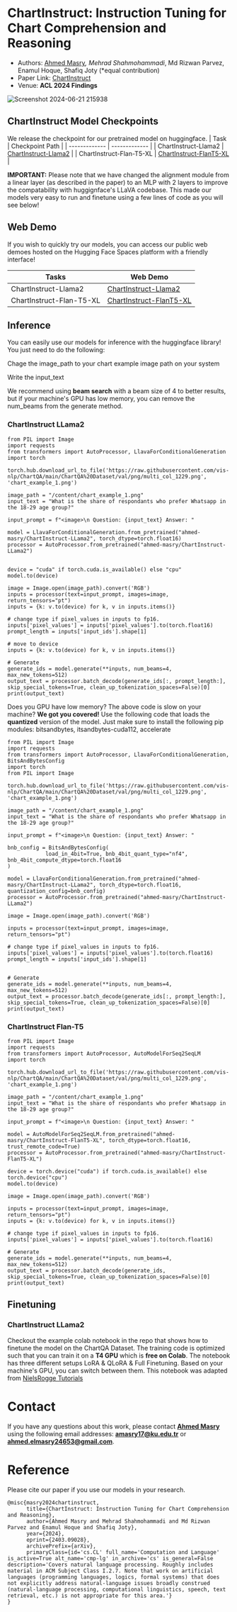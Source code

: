 # ChartInstruct: Instruction Tuning for Chart Comprehension and Reasoning

* Authors: [Ahmed Masry](https://ahmedmasryku.github.io/)*, Mehrad Shahmohammadi*, Md Rizwan Parvez, Enamul Hoque, Shafiq Joty (*equal contribution)
* Paper Link: [ChartInstruct](https://arxiv.org/abs/2403.09028)
* Venue: **ACL 2024 Findings**
  
![Screenshot 2024-06-21 215938](https://github.com/vis-nlp/ChartInstruct/assets/47740795/a08ceaa3-39a4-48e2-8064-1a76abc7b2e1)

## ChartInstruct Model Checkpoints
We release the checkpoint for our pretrained model on huggingface. 
| Task  | Checkpoint Path |
| ------------- | ------------- |
| ChartInstruct-Llama2  | [ChartInstruct-Llama2](https://huggingface.co/ahmed-masry/ChartInstruct-LLama2)  |
| ChartInstruct-Flan-T5-XL  | [ChartInstruct-FlanT5-XL](https://huggingface.co/ahmed-masry/ChartInstruct-FlanT5-XL) |

**IMPORTANT:** Please note that we have changed the alignment module from a linear layer (as described in the paper) to an MLP with 2 layers to improve the compatability with huggignface's LLaVA codebase. This made our models very easy to run and finetune using a few lines of code as you will see below!

## Web Demo
If you wish to quickly try our models, you can access our public web demoes hosted on the Hugging Face Spaces platform with a friendly interface!

| Tasks  | Web Demo |
| ------------- | ------------- |
| ChartInstruct-Llama2  | [ChartInstruct-Llama2](https://huggingface.co/spaces/ahmed-masry/ChartInstruct-LLama2) |
| ChartInstruct-Flan-T5-XL  | [ChartInstruct-FlanT5-XL](https://huggingface.co/spaces/ahmed-masry/ChartInstruct-FlanT5-XL) |

## Inference
You can easily use our models for inference with the huggingface library! You just need to do the following:

Chage the image_path to your chart example image path on your system

Write the input_text

We recommend using **beam search** with a beam size of 4 to better results, but if your machine's GPU has low memory, you can remove the num_beams from the generate method.

### ChartInstruct LLama2
```
from PIL import Image
import requests
from transformers import AutoProcessor, LlavaForConditionalGeneration
import torch

torch.hub.download_url_to_file('https://raw.githubusercontent.com/vis-nlp/ChartQA/main/ChartQA%20Dataset/val/png/multi_col_1229.png', 'chart_example_1.png')

image_path = "/content/chart_example_1.png"
input_text = "What is the share of respondants who prefer Whatsapp in the 18-29 age group?"

input_prompt = f"<image>\n Question: {input_text} Answer: "

model = LlavaForConditionalGeneration.from_pretrained("ahmed-masry/ChartInstruct-LLama2", torch_dtype=torch.float16)
processor = AutoProcessor.from_pretrained("ahmed-masry/ChartInstruct-LLama2")


device = "cuda" if torch.cuda.is_available() else "cpu"
model.to(device)

image = Image.open(image_path).convert('RGB')
inputs = processor(text=input_prompt, images=image, return_tensors="pt")
inputs = {k: v.to(device) for k, v in inputs.items()}

# change type if pixel_values in inputs to fp16. 
inputs['pixel_values'] = inputs['pixel_values'].to(torch.float16)
prompt_length = inputs['input_ids'].shape[1]

# move to device
inputs = {k: v.to(device) for k, v in inputs.items()}

# Generate
generate_ids = model.generate(**inputs, num_beams=4, max_new_tokens=512)
output_text = processor.batch_decode(generate_ids[:, prompt_length:], skip_special_tokens=True, clean_up_tokenization_spaces=False)[0]
print(output_text)

```

Does you GPU have low memory? The above code is slow on your machine? **We got you covered!** Use the following code that loads the **quantized** version of the model. 
Just make sure to install the following pip modules: bitsandbytes, itsandbytes-cuda112, accelerate

```
from PIL import Image
import requests
from transformers import AutoProcessor, LlavaForConditionalGeneration, BitsAndBytesConfig
import torch
from PIL import Image

torch.hub.download_url_to_file('https://raw.githubusercontent.com/vis-nlp/ChartQA/main/ChartQA%20Dataset/val/png/multi_col_1229.png', 'chart_example_1.png')

image_path = "/content/chart_example_1.png"
input_text = "What is the share of respondants who prefer Whatsapp in the 18-29 age group?"

input_prompt = f"<image>\n Question: {input_text} Answer: "

bnb_config = BitsAndBytesConfig(
            load_in_4bit=True, bnb_4bit_quant_type="nf4", bnb_4bit_compute_dtype=torch.float16
)

model = LlavaForConditionalGeneration.from_pretrained("ahmed-masry/ChartInstruct-LLama2", torch_dtype=torch.float16, quantization_config=bnb_config)
processor = AutoProcessor.from_pretrained("ahmed-masry/ChartInstruct-LLama2")

image = Image.open(image_path).convert('RGB')

inputs = processor(text=input_prompt, images=image, return_tensors="pt")

# change type if pixel_values in inputs to fp16. 
inputs['pixel_values'] = inputs['pixel_values'].to(torch.float16)
prompt_length = inputs['input_ids'].shape[1]


# Generate
generate_ids = model.generate(**inputs, num_beams=4, max_new_tokens=512)
output_text = processor.batch_decode(generate_ids[:, prompt_length:], skip_special_tokens=True, clean_up_tokenization_spaces=False)[0]
print(output_text)
```

### ChartInstruct Flan-T5

```
from PIL import Image
import requests
from transformers import AutoProcessor, AutoModelForSeq2SeqLM
import torch

torch.hub.download_url_to_file('https://raw.githubusercontent.com/vis-nlp/ChartQA/main/ChartQA%20Dataset/val/png/multi_col_1229.png', 'chart_example_1.png')

image_path = "/content/chart_example_1.png"
input_text = "What is the share of respondants who prefer Whatsapp in the 18-29 age group?"

input_prompt = f"<image>\n Question: {input_text} Answer: "

model = AutoModelForSeq2SeqLM.from_pretrained("ahmed-masry/ChartInstruct-FlanT5-XL", torch_dtype=torch.float16, trust_remote_code=True)
processor = AutoProcessor.from_pretrained("ahmed-masry/ChartInstruct-FlanT5-XL")

device = torch.device("cuda") if torch.cuda.is_available() else torch.device("cpu")
model.to(device)

image = Image.open(image_path).convert('RGB')

inputs = processor(text=input_prompt, images=image, return_tensors="pt")
inputs = {k: v.to(device) for k, v in inputs.items()}

# change type if pixel_values in inputs to fp16. 
inputs['pixel_values'] = inputs['pixel_values'].to(torch.float16)

# Generate
generate_ids = model.generate(**inputs, num_beams=4, max_new_tokens=512)
output_text = processor.batch_decode(generate_ids, skip_special_tokens=True, clean_up_tokenization_spaces=False)[0]
print(output_text)
```

## Finetuning 
### ChartInstruct LLama2
Checkout the example colab notebook in the repo that shows how to finetune the model on the ChartQA Dataset. 
The training code is optimized such that you can train it on a **T4 GPU** which is **free on Colab**. 
The notebook has three different setups LoRA & QLoRA & Full Finetuning. Based on your machine's GPU, you can switch between them. 
This notebook was adapted from [NielsRogge Tutorials](https://github.com/NielsRogge/Transformers-Tutorials/blob/master/LLaVa/Fine_tune_LLaVa_on_a_custom_dataset_(with_PyTorch_Lightning).ipynb)

# Contact
If you have any questions about this work, please contact **[Ahmed Masry](https://ahmedmasryku.github.io/)** using the following email addresses: **amasry17@ku.edu.tr** or **ahmed.elmasry24653@gmail.com**.

# Reference
Please cite our paper if you use our models in your research. 

```
@misc{masry2024chartinstruct,
      title={ChartInstruct: Instruction Tuning for Chart Comprehension and Reasoning}, 
      author={Ahmed Masry and Mehrad Shahmohammadi and Md Rizwan Parvez and Enamul Hoque and Shafiq Joty},
      year={2024},
      eprint={2403.09028},
      archivePrefix={arXiv},
      primaryClass={id='cs.CL' full_name='Computation and Language' is_active=True alt_name='cmp-lg' in_archive='cs' is_general=False description='Covers natural language processing. Roughly includes material in ACM Subject Class I.2.7. Note that work on artificial languages (programming languages, logics, formal systems) that does not explicitly address natural-language issues broadly construed (natural-language processing, computational linguistics, speech, text retrieval, etc.) is not appropriate for this area.'}
}
```
